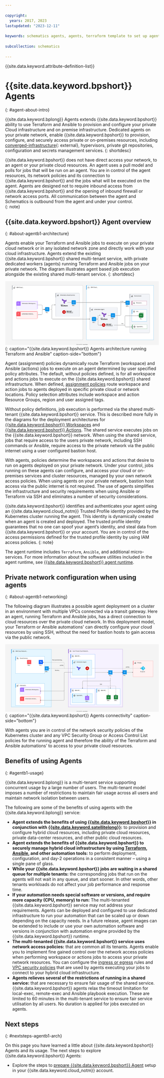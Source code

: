 ```yaml
---

copyright:
  years: 2017, 2023
lastupdated: "2023-12-11"

keywords: schematics agents, agents, terraform template to set up agents

subcollection: schematics

---
```


{{site.data.keyword.attribute-definition-list}}

# {{site.data.keyword.bpshort}} Agents
{: #agent-about-intro}

{{site.data.keyword.bplong}} Agents extends {{site.data.keyword.bpshort}} ability to use Terraform and Ansible to provision and configure your private Cloud infrastructure and on premise infrastructure. Dedicated agents on your private network, enable {{site.data.keyword.bpshort}} to provision, configure, and securely access private or on-premises resources, including [converged-infrastructure](https://en.wikipedia.org/wiki/Converged_infrastructure){: external}, hypervisors, private git repositories, configuration and secrets management services. 
{: shortdesc}

{{site.data.keyword.bpshort}} does not have direct access your network, to an agent or your private cloud resources. An agent uses a pull model and polls for jobs that will be run on an agent. You are in control of the agent resources, its network policies and its connection to {{site.data.keyword.bpshort}} and the jobs what will be executed on the agent. Agents are designed not to require inbound access from {{site.data.keyword.bpshort}} and the opening of inbound firewall or network access ports. All communication between the agent and Schematics is outbound from the agent and under your control.    
{: note}

## {{site.data.keyword.bpshort}} Agent overview
{: #about-agentb1-architecture}

Agents enable your Terraform and Ansible jobs to execute on your private cloud network or in any isolated network zone and directly work with your cloud infrastructure. Agents extend the existing {{site.data.keyword.bpshort}} shared multi-tenant service, with private dedicated workers (agents) running Terraform and Ansible jobs on your private network. The diagram illustrates agent based job execution alongside the existing shared multi-tenant service. 
{: shortdesc}

![{{site.data.keyword.bpshort}} Terraform and Ansible operations with agents](images/sc-agents-architecture2.svg){: caption="{{site.data.keyword.bpshort}} Agents architecture running Terraform and Ansible" caption-side="bottom"}

Agent (assignment) policies dynamically route Terraform (workspace) and Ansible (actions) jobs to execute on an agent determined by user specified policy attributes. The default, without policies defined, is for all workspace and actions jobs to execute on the {{site.data.keyword.bpshort}} shared infrastructure. When defined, [assignment policies](/docs/schematics?topic=schematics-policy-manage) route workspace and action jobs to agents deployed in specific private cloud or network locations. Policy selection attributes include workspace and action Resource Groups, region and user assigned tags.    

Without policy definitions, job execution is performed via the shared multi-tenant {{site.data.keyword.bpshort}} service. This is described more fully in the diagrams for the deployment architectures for [{{site.data.keyword.bpshort}} Workspaces](/docs/schematics?topic=schematics-sc-workspaces) and [{{site.data.keyword.bpshort}} Actions](/docs/schematics?topic=schematics-sc-actions). The shared service executes jobs on the {{site.data.keyword.bpshort}} network. When using the shared service, jobs that require access to the users private network, including SSH commands or Ansible, require access to the private network via the public internet using a user configured bastion host.  

With agents, policies determine the workspaces and actions that desire to run on agents deployed on your private network. Under your control, jobs running on these agents can configure, and access your cloud or on-premises services and cluster resources, managed by your own network access policies. When using agents on your private network, bastion host access via the public internet is not required. The use of agents simplifies the infrastructure and security requirements when using Ansible or Terraform via SSH and eliminates a number of security considerations. 

{{site.data.keyword.bpshort}} identifies and authenticates your agent using an {{site.data.keyword.cloud_notm}} Trusted Profile identity provided by the Kubernetes cluster running the agent. This identity is dynamically created when an agent is created and deployed. The trusted profile identity guarantees that no one can spoof your agent’s identity, and steal data from {{site.data.keyword.bpshort}} or your account. You are in control of the access permissions defined for the trusted profile identity by using IAM access policies.
{: note}

The agent runtime includes `Terraform`, `Ansible`, and additional micro-services. For more information about the software utilities included in the agent runtime, see [{{site.data.keyword.bpshort}} agent runtime](/docs/schematics?topic=schematics-sch-utilities).

## Private network configuration when using agents
{: #about-agentb1-networking}

The following diagram illustrates a possible agent deployment on a cluster in an environment with multiple VPCs connected via a transit gateway. Here an agent, running Terraform and Ansible jobs, has a direct connection to cloud resources over the private cloud network. In this deployment model, your Terraform or Ansible automations' can directly configure your cloud resources by using SSH, without the need for bastion hosts to gain access via the public network.  

![{{site.data.keyword.bpshort}} Agents connectivity](images/sc-agents-network.svg){: caption="{{site.data.keyword.bpshort}} Agents connectivity" caption-side="bottom"}

With agents you are in control of the network security policies of the Kubernetes cluster and any VPC Security Group or Access Control List policies for the running agent and therefore the ability of the Terraform and Ansible automations’ to access to your private cloud resources.

## Benefits of using Agents
{: #agentb1-usage}

{{site.data.keyword.bplong}} is a multi-tenant service supporting concurrent usage by a large number of users. The multi-tenant model imposes a number of restrictions to maintain fair usage across all users and maintain network isolation between users.  

The following are some of the benefits of using agents with the {{site.data.keyword.bplong}} service:

- **Agent extends the benefits of using [{{site.data.keyword.bpshort}}](/docs/schematics?topic=schematics-learn-about-schematics) in conjunction with [{{site.data.keyword.satellitelong}}](/docs/satellite?topic=satellite-getting-started):** to provision and configure hybrid cloud resources, including private cloud resources, private data-center resources, and other public cloud resources.
- **Agent extends the benefits of {{site.data.keyword.bpshort}} to securely manage hybrid cloud infrastructure by using [Terraform](/docs/ibm-cloud-provider-for-terraform?topic=ibm-cloud-provider-for-terraform-about), [Ansible](/docs/schematics?topic=schematics-getting-started-ansible), and other automation tools:** to perform deployment, configuration, and day-2 operations in a consistent manner – using a single pane of glass.
- **While your {{site.data.keyword.bpshort}} jobs are waiting in a shared queue for multiple tenants:** the corresponding jobs that run on the agents will not wait in any queue, and start sooner. In other words, other tenants workloads do not affect your job performance and response time.
- **If your automation needs special software or versions, and require more capacity (CPU, memory) to run:** The multi-tenanted {{site.data.keyword.bpshort}} service may not address your requirements. Agents can be deployed and configured to use dedicated infrastructure to run your automation that can be scaled up or down depending on the capacity needs. In a future release, agent images can be extended to include or use your own automation software and versions in conjunction with automation engine provided by the {{site.data.keyword.bpshort}} runtime.
- **The multi-tenanted {{site.data.keyword.bpshort}} service uses network access policies:** that are common all its tenants. Agents enable you to implement fine gained control over the network access policies when performing workspace or actions jobs to access your private network resources. You can configure the [ingress or egress](/docs/containers?topic=containers-vpc-kube-policies) rules and [VPC security policies](/docs/vpc?topic=vpc-security-in-your-vpc&interface=ui) that are used by agents executing your jobs to connect to your hybrid cloud infrastructure.
- **Agents relieves several of the restrictions of running in a shared service:** that are necessary to ensure fair usage of the shared service. {{site.data.keyword.bpshort}} agents relax the timeout limitation for local-exec, remote-exec and Ansible playbook execution. These are limited to 60 minutes in the multi-tenant service to ensure fair service utilisation by all users. No duration is applied for jobs executed on agents. 

## Next steps
{: #nextsteps-agentb1-arch}

On this page you have learned a little about {{site.data.keyword.bpshort}} Agents and its usage. The next steps to explore {{site.data.keyword.bpshort}} Agents:
- Explore the steps to [prepare {{site.data.keyword.bpshort}} Agent](/docs/schematics?topic=schematics-plan-agent-overview&interface=cli) setup in your {{site.data.keyword.cloud_notm}} account.
